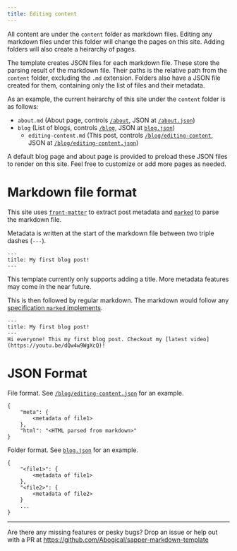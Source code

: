 ```yaml
---
title: Editing content
---
```

All content are under the `content` folder as markdown files. Editing any markdown files under this folder will change the pages on this site. Adding folders will also create a heirarchy of pages.

The template creates JSON files for each markdown file. These store the parsing result of the markdown file. Their paths is the relative path from the `content` folder, excluding the `.md` extension. Folders also have a JSON file created for them, containing only the list of files and their metadata.

As an example, the current heirarchy of this site under the `content` folder is as follows:
- `about.md` (About page, controls [`/about`](/about), JSON at [`/about.json`](/about.json))
- `blog` (List of blogs, controls [`/blog`](/blog), JSON at [`blog.json`](/blog.json))
	- `editing-content.md` (This post, controls [`/blog/editing-content`](/blog/editing-content), JSON at [`/blog/editing-content.json`](/blog/editing-content.json))

A default blog page and about page is provided to preload these JSON files to render on this site. Feel free to customize or add more pages as needed.

# Markdown file format
This site uses [`front-matter`](https://npmjs.com/package/front-matter) to extract post metadata and [`marked`](https://npmjs.com/package/marked) to parse the markdown file.

Metadata is written at the start of the markdown file between two triple dashes (`---`).
```
---
title: My first blog post!
---
```
This template currently only supports adding a title. More metadata features may come in the near future.

This is then followed by regular markdown. The markdown would follow any [specification `marked` implements](https://marked.js.org/#/README.md#specifications).

```
---
title: My first blog post!
---
Hi everyone! This my first blog post. Checkout my [latest video](https://youtu.be/dQw4w9WgXcQ)!
```
# JSON Format
File format. See [`/blog/editing-content.json`](/blog/editing-content.json) for an example.
```
{
	"meta": {
		<metadata of file1>
	},
	"html": "<HTML parsed from markdown>"
}
```
Folder format. See [`blog.json`](/blog.json) for an example.
```
{
	"<file1>": {
		<metadata of file1>
	},
	"<file2>": {
		<metadata of file2>
	}
	...
}
```
---
Are there any missing features or pesky bugs? Drop an issue or help out with a PR at https://github.com/Abogical/sapper-markdown-template
